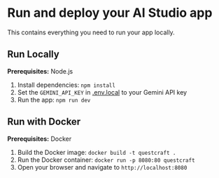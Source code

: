 # Run and deploy your AI Studio app

This contains everything you need to run your app locally.

## Run Locally

**Prerequisites:**  Node.js


1. Install dependencies:
   `npm install`
2. Set the `GEMINI_API_KEY` in [.env.local](.env.local) to your Gemini API key
3. Run the app:
   `npm run dev`

## Run with Docker

**Prerequisites:** Docker

1. Build the Docker image:
   `docker build -t questcraft .`
2. Run the Docker container:
   `docker run -p 8080:80 questcraft`
3. Open your browser and navigate to `http://localhost:8080`

